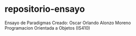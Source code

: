 # repositorio-ensayo
Ensayo de Paradigmas
Creado: Oscar Orlando Alonzo Moreno
Programacion Orientada a Objetos (IS410)
